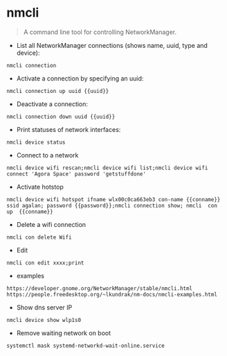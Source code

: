 # nmcli

> A command line tool for controlling NetworkManager.

- List all NetworkManager connections (shows name, uuid, type and device):

`nmcli connection`

- Activate a connection by specifying an uuid:

`nmcli connection up uuid {{uuid}}`

- Deactivate a connection:

`nmcli connection down uuid {{uuid}}`

- Print statuses of network interfaces:

`nmcli device status`


- Connect to a network

`nmcli device wifi rescan;nmcli device wifi list;nmcli device wifi connect 'Agora Space' password 'getstuffdone'`

- Activate hotstop

`nmcli device wifi hotspot ifname wlx00c0ca663eb3 con-name {{conname}} ssid agalan; password {{password}};nmcli connection show; nmcli  con up  {{conname}}`

- Delete a wifi connection

`nmcli con delete Wifi`

- Edit

`nmcli con edit xxxx;print`

- examples

`https://developer.gnome.org/NetworkManager/stable/nmcli.html`
`https://people.freedesktop.org/~lkundrak/nm-docs/nmcli-examples.html`
- Show dns server IP

`nmcli device show wlp1s0`


- Remove waiting network on boot

`systemctl mask systemd-networkd-wait-online.service`


